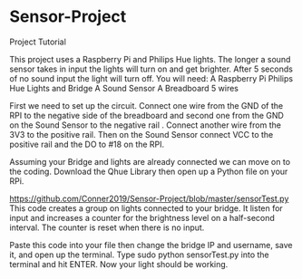 # Sensor-Project
Project Tutorial

This project uses a Raspberry Pi and Philips Hue lights. 
The longer a sound sensor takes in input the lights will turn on and get brighter. 
After 5 seconds of no sound input the light will turn off.
You will need:
A Raspberry Pi
Philips Hue Lights and Bridge
A Sound Sensor
A Breadboard
5 wires

First we need to set up the circuit. 
Connect one wire from the GND of the RPI to the negative side of the breadboard and second one from the GND on the Sound Sensor
to the negative rail . Connect another wire from the 3V3 to the positive rail. 
Then on the Sound Sensor connect VCC to the positive rail and the DO to #18 on the RPI.

Assuming your Bridge and lights are already connected we can move on to the coding.
Download the Qhue Library then open up a Python file on your RPi. 

https://github.com/Conner2019/Sensor-Project/blob/master/sensorTest.py
This code creates a group on lights connected to your bridge. 
It listen for input and increases a counter for the brightness level on a half-second interval. 
The counter is reset when there is no input. 

Paste this code into your file then change the bridge IP and username, save it, and open up the terminal.
Type sudo python sensorTest.py into the terminal and hit ENTER.
Now your light should be working.

